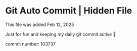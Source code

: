 # Git Auto Commit | Hidden File

This file was added Feb 12, 2025

Just for fun and keeping my daily git commit active 🤪

commit number: 103737
